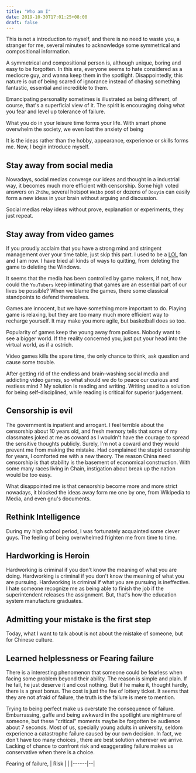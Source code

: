 ```yaml
---
title: "Who am I"
date: 2019-10-30T17:01:25+08:00
draft: false
---
```

This is not a introduction to myself, and there is no need to waste you, a stranger for me, several minutes to acknowledge some symmetrical and compositional information.

A symmetrical and compositional person is, although unique, boring and easy to be forgotten. In this era, everyone seems to hate considered as a mediocre guy, and wanna keep them in the spotlight. Disappointedly, this nature is out of being scared of ignorance instead of chasing something fantastic, essential and incredible to them.

Emancipating personality sometimes is illustrated as being different, of course, that's a superficial view of it. The spirit is encouraging doing what you fear and level up tolerance of failure.

What you do in your leisure time forms your life. With smart phone overwhelm the society, we even lost the anxiety of being 

It is the ideas rather than the hobby, appearance, experience or skills forms me. Now, I begin introduce myself.
## Stay away from social media
Nowadays, social medias converge our ideas and thought in a industrial way, it becomes much more efficient with censorship. Some high voted answers on `Zhihu`, several hotspot `Weibo` post or dozens of `Douyin` can easily form a new ideas in your brain without arguing and discussion.

Social medias relay ideas without prove, explanation or experiments, they just repeat.
## Stay away from video games
If you proudly acclaim that you have a strong mind and stringent management over your time table, just skip this part.
I used to be a [LOL](https://en.wikipedia.org/wiki/League_of_Legends) fan and I am now. I have tried all kinds of ways to quitting, from deleting the game to deleting the Windows.

It seems that the media has been controlled by game makers, if not, how could the `YouTubers` keep intimating that games are an essential part of our lives be possible?
When we blame the games, there some classical standpoints to defend themselves.

Games are innocent, but we have something more important to do. Playing game is relaxing, but they are too many much more efficient way to recharge yourself. It may make you more agile, but basketball does so too.

Popularity of games keep the young away from polices. Nobody want to see a bigger world. If the reality concerned you, just put your head into the virtual world, as if a ostrich.

Video games kills the spare time, the only chance to think, ask question and cause some trouble.

After getting rid of the endless and brain-washing social media and addicting video games, so what should we do to peace our curious and restless mind ? My solution is reading and writing.
Writing used to a solution for being self-disciplined, while reading is critical for superior judgement.
## Censorship is evil
The government is inpatient and arrogant. I feel terrible about the censorship about 10 years old, and fresh memory tells that some of my classmates joked at me as coward as I wouldn't have the courage to spread the sensitive thoughts publicly. Surely, I'm not a coward and they would prevent me from making the mistake. Had complained the stupid censorship for years, I comforted me with a new theory. The reason China need censorship is that stability is the basement of economical construction. With some many races living in Chain, instigation about break up the nation would be too easy.  

What disappointed me is that censorship become more and more strict nowadays, it blocked the ideas away form me one by one,  from Wikipedia to Media, and even gnu's documents.

## Rethink Intelligence
During my high school period, I was fortunately acquainted some clever guys. The feeling of being overwhelmed frighten me from time to time.

## Hardworking is Heroin
Hardworking is criminal if you don't know the meaning of what you are doing. Hardworking is criminal if you don't know the meaning of what you are pursuing. Hardworking is criminal if what you are pursuing is ineffective.
I hate someone recognize me as being able to finish the job if the superintendent releases the assignment. But, that's how the education system manufacture graduates.

## Admitting your mistake is the first step
Today, what I want to talk about is not about the mistake of someone, but for Chinese culture.

## Learned helplessness or Fearing failure
There is a interesting phenomenon that someone could be fearless when facing some problem beyond their ability. The reason is simple and plain. If he fail, he just deserve it and cost nothing.
But if he make it, thought hardly, there is a great bonus. The cost is just the fee of lottery ticket. It seems that they are not afraid of failure, the truth is the failure is mere to mention.

Trying to being perfect make us overstate the consequence of failure. Embarrassing, gaffe and being awkward in the spotlight are nightmare of someone, but these "critical" moments maybe be forgotten be audience about 7 seconds.
Most of us, specially young adults in university, seldom experience a catastrophe failure caused by our own decision. In fact, we don't have too many choices , there are best solution wherever we arrive.
Lacking of chance to confront risk and exaggerating failure makes us conservative when there is a choice. 

Fearing of failure, 
| Risk |  |
|------|--|
